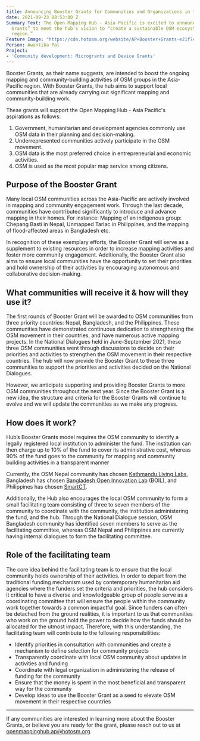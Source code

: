 ```yaml
---
title: Announcing Booster Grants for Communities and Organizations in the Asia-Pacific
date: 2021-09-23 08:53:00 Z
Summary Text: The Open Mapping Hub - Asia Pacific is excited to announce the “Booster
  Grants” to meet the hub's vision to “create a sustainable OSM ecosystem in the Asia-Pacific
  region.”
Feature Image: "https://cdn.hotosm.org/website/AP+Booster+Grants-e21f7c.png"
Person: Awantika Pal
Project:
- 'Community development: Microgrants and Device Grants'
---
```


Booster Grants, as their name suggests, are intended to boost the ongoing mapping and community-building activities of OSM groups in the Asia-Pacific region. With Booster Grants, the hub aims to support local communities that are already carrying out significant mapping and community-building work.

These grants will support the Open Mapping Hub - Asia Pacific's aspirations as follows:
1. Government, humanitarian and development agencies commonly use OSM data in their planning and decision-making.
2. Underrepresented communities actively participate in the OSM movement.
3. OSM data is the most preferred choice in entrepreneurial and economic activities.
4. OSM is used as the most popular map service among citizens.


## Purpose of the Booster Grant

Many local OSM communities across the Asia-Pacific are actively involved in mapping and community engagement work. Through the last decade, communities have contributed significantly to introduce and advance mapping in their homes. For instance: Mapping of an indigenous group: Chepang Basti in Nepal, Unmapped Tarlac in Philippines, and the mapping of flood-affected areas in Bangladesh etc.

In recognition of these exemplary efforts, the Booster Grant will serve as a supplement to existing resources in order to increase mapping activities and foster more community engagement. Additionally, the Booster Grant also aims to ensure local communities have the opportunity to set their priorities and hold ownership of their activities by encouraging autonomous and collaborative decision-making. 


## What communities will receive it & how will they use it?

The first rounds of Booster Grant will be awarded to OSM communities from three priority countries: Nepal, Bangladesh, and the Philippines. These communities have demonstrated continuous dedication to strengthening the OSM movement in their countries, and have numerous active mapping projects. In the National Dialogues held in June-September 2021, these three OSM communities went through discussions to decide on their priorities and activities to strengthen the OSM movement in their respective countries. The hub will now provide the Booster Grant to these three communities to support the priorities and activities decided on the National Dialogues. 

However, we anticipate supporting and providing Booster Grants to more OSM communities throughout the next year. Since the Booster Grant is a new idea, the structure and criteria for the Booster Grants will continue to evolve and we will update the communities as we make any progress. 

## How does it work?

Hub’s Booster Grants model requires the OSM community to identify a legally registered local institution to administer the fund. The institution can then charge up to 10% of the fund to cover its administrative cost, whereas 90% of the fund goes to the community for mapping and community building activities in a transparent manner

Currently, the OSM Nepal community has chosen [Kathmandu Living Labs](https://www.kathmandulivinglabs.org/), Bangladesh has chosen [Bangladesh Open Innovation Lab](https://boiledbhoot.org/) (BOIL), and Philippines has chosen [SmartCT](https://smartct.org/). 

Additionally, the Hub also encourages the local OSM community to form a small facilitating team consisting of three to seven members of the community to coordinate with the community, the institution administering the fund, and the hub. Through the National Dialogue session, OSM Bangladesh community has identified seven members to serve as the facilitating committee, whereas OSM Nepal and Philippines are currently having internal dialogues to form the facilitating committee.

## Role of the facilitating team

The core idea behind the facilitating team is to ensure that the local community holds ownership of their activities. In order to depart from the traditional funding mechanism used by contemporary humanitarian aid agencies where the funders set the criteria and priorities, the hub considers it critical to have a diverse and knowledgeable group of people serve as a coordinating committee that will ensure the people within the community work together towards a common impactful goal. Since funders can often be detached from the ground realities, it is important to us that communities who work on the ground hold the power to decide how the funds should be allocated for the utmost impact. Therefore, with this understanding, the facilitating team will contribute to the following responsibilities:

* Identify priorities in consultation with communities and create a mechanism to define selection for community projects
* Transparently coordinate with local OSM community about updates in activities and funding
* Coordinate with legal organization in administering the release of funding for the community
* Ensure that the money is spent in the most beneficial and transparent way for the community
* Develop ideas to use the Booster Grant as a seed to elevate OSM movement in their respective countries

-----

If any communities are interested in learning more about the Booster Grants, or believe you are ready for the grant, please reach out to us at openmappinghub.ap@hotosm.org.

